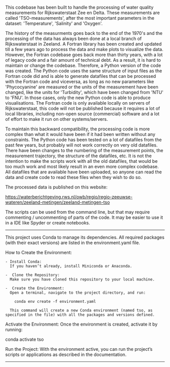 This codebase has been built to handle the processing of water quality measurements for Rijkswaterstaat Zee en Delta. These measurements are called 'TSO-measurements', after the most important parameters in the dataset: 'Temperature', 'Salinity' and 'Oxygen'. 

The history of the measurments goes back to the end of the 1970's and the processing of the data has always been done at a local branch of Rijkswaterstaat in Zeeland. A Fortran library has been created and updated till a few years ago to process the data and make plots to visualize the data.
However, the Fortran codebase goes back more than thirty years, with a lot of legacy code and a fair amount of technical debt. As a result, it is hard to maintain or change the codebase. Therefore, a Python version of the code was created. The Python code uses the same structure of input files
as the Fortran code did and is able to generate datafiles that can be processed with the Fortran code and viceversa, as long as no new parameters like 'Phycocyanine' are measured or the units of the measurement have been changed, like the units for 'Turbidity', which have been changed from 'NTU' to 'FNU'.
In those cases, only the new Python code is able to produce visualisations. The Fortran code is only available locally on servers of Rijkswaterstaat, this code will not be published because it requires a lot of local libraries, including non-open source (commercial) software and a lot of effort to make
it run on other systems/servers.

To maintain this backward compatibility, the processing code is more complex than what it would have been if it had been written without any constraints. The Python code has been tested on a lot of datafiles from the past few years, but probably will not work correctly on very old datafiles.
There have been changes to the numbering of the measurement points, the measurement trajectory, the structure of the datafiles, etc. It is not the intention to make the scripts work with all the old datafiles, that would be too much work and most likely result in an even more complex codebase.
All datafiles that are available have been uploaded, so anyone can read the data and create code to read these files when they wish to do so.

The processed data is published on this website:

https://waterberichtgeving.rws.nl/owb/regio/regio-zeeuwse-wateren/zeeland-metingen/zeeland-metingen-tso

The scripts can be used from the command line, but that may require commenting / uncommenting of parts of the code. It may be easier to use it in a IDE like Spyder or create notebooks.



----------------------------------------------------------------------------------------------------------------------------------------------
This project uses Conda to manage its dependencies. All required packages (with their exact versions) are listed in the environment.yaml file.

How to Create the Environment:

    - Install Conda:
      If you haven’t already, install Miniconda or Anaconda.

    -  Clone the Repository:
      Make sure you have cloned this repository to your local machine.

    -  Create the Environment:
      Open a terminal, navigate to the project directory, and run:

        conda env create -f environment.yaml

      This command will create a new Conda environment (named tso, as specified in the file) with all the packages and versions defined.

Activate the Environment:
Once the environment is created, activate it by running:

  conda activate tso

Run the Project:
With the environment active, you can run the project’s scripts or applications as described in the documentation.

----------------------------------------------------------------------------------------------------------------------------------------------
